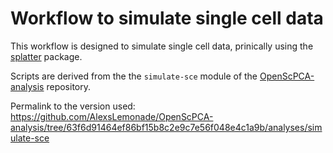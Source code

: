 # Workflow to simulate single cell data

This workflow is designed to simulate single cell data, prinically using the [splatter](https://bioconductor.org/packages/release/bioc/html/splatter.html) package.

Scripts are derived from the the `simulate-sce` module of the [OpenScPCA-analysis](https://github.com/AlexsLemonade/OpenScPCA-analysis) repository.

Permalink to the version used: https://github.com/AlexsLemonade/OpenScPCA-analysis/tree/63f6d91464ef86bf15b8c2e9c7e56f048e4c1a9b/analyses/simulate-sce
